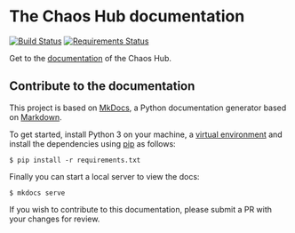 # The Chaos Hub documentation

[![Build Status](https://travis-ci.org/chaostoolkit/chaoshub-documentation.svg?branch=master)](https://travis-ci.org/chaostoolkit/chaoshub-documentation)
[![Requirements Status](https://requires.io/github/chaostoolkit/chaoshub-documentation/requirements.svg?branch=gh-pages)](https://requires.io/github/chaostoolkit/chaoshub-documentation/requirements/?branch=gh-pages)

Get to the [documentation][live] of the Chaos Hub.

[live]: http://docs.chaoshub.org

## Contribute to the documentation

This project is based on [MkDocs][], a Python documentation generator based on
[Markdown][].

To get started, install Python 3 on your machine, a [virtual environment][venv]
and install the dependencies using [pip][] as follows:

```
$ pip install -r requirements.txt
```

[MkDocs]: http://www.mkdocs.org/
[Markdown]: https://daringfireball.net/projects/markdown/syntax
[venv]: https://virtualenv.pypa.io/en/stable/
[pip]: https://pip.pypa.io/en/stable/installing/

Finally you can start a local server to view the docs:

```
$ mkdocs serve
```

If you wish to contribute to this documentation, please submit a PR with your
changes for review.